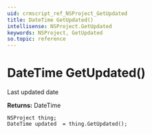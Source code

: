 ```yaml
---
uid: crmscript_ref_NSProject_GetUpdated
title: DateTime GetUpdated()
intellisense: NSProject.GetUpdated
keywords: NSProject, GetUpdated
so.topic: reference
---
```


# DateTime GetUpdated()

Last updated date

**Returns:** DateTime

```crmscript
NSProject thing;
DateTime updated  = thing.GetUpdated();
```

